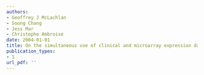 ```yaml
---
authors: 
- Geoffrey J McLachlan
- Soong Chang
- Jess Mar
- Christophe Ambroise
date: 2004-01-01
title: On the simultaneous use of clinical and microarray expression data in the cluster analysis of tissue samples
publication_types:
- 1
url_pdf: ''
---
```

